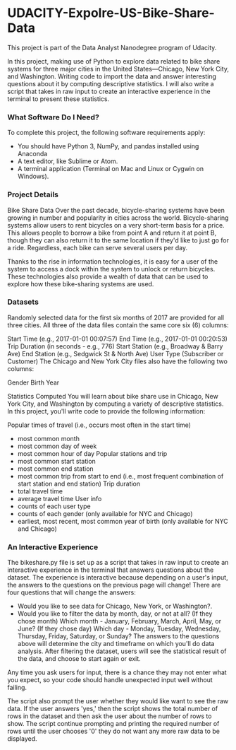 # UDACITY-Expolre-US-Bike-Share-Data
This project is part of the Data Analyst Nanodegree program of Udacity.

In this project, making use of Python to explore data related to bike share systems for three major cities in the United States—Chicago, New York City, and Washington. Writing code to import the data and answer interesting questions about it by computing descriptive statistics. I will also write a script that takes in raw input to create an interactive experience in the terminal to present these statistics.

### What Software Do I Need?
To complete this project, the following software requirements apply:

* You should have Python 3, NumPy, and pandas installed using Anaconda
* A text editor, like Sublime or Atom.
* A terminal application (Terminal on Mac and Linux or Cygwin on Windows).

### Project Details
Bike Share Data
Over the past decade, bicycle-sharing systems have been growing in number and popularity in cities across the world. Bicycle-sharing systems allow users to rent bicycles on a very short-term basis for a price. This allows people to borrow a bike from point A and return it at point B, though they can also return it to the same location if they'd like to just go for a ride. Regardless, each bike can serve several users per day.

Thanks to the rise in information technologies, it is easy for a user of the system to access a dock within the system to unlock or return bicycles. These technologies also provide a wealth of data that can be used to explore how these bike-sharing systems are used.

### Datasets
Randomly selected data for the first six months of 2017 are provided for all three cities. All three of the data files contain the same core six (6) columns:

Start Time (e.g., 2017-01-01 00:07:57) End Time (e.g., 2017-01-01 00:20:53) Trip Duration (in seconds - e.g., 776) Start Station (e.g., Broadway & Barry Ave) End Station (e.g., Sedgwick St & North Ave) User Type (Subscriber or Customer) The Chicago and New York City files also have the following two columns:

Gender Birth Year

Statistics Computed
You will learn about bike share use in Chicago, New York City, and Washington by computing a variety of descriptive statistics. In this project, you'll write code to provide the following information:

Popular times of travel (i.e., occurs most often in the start time)
* most common month
* most common day of week
* most common hour of day
Popular stations and trip
* most common start station
* most common end station
* most common trip from start to end (i.e., most frequent combination of start station and end station)
Trip duration
* total travel time
* average travel time
User info
* counts of each user type
* counts of each gender (only available for NYC and Chicago)
* earliest, most recent, most common year of birth (only available for NYC and Chicago)
### An Interactive Experience
The bikeshare.py file is set up as a script that takes in raw input to create an interactive experience in the terminal that answers questions about the dataset. The experience is interactive because depending on a user's input, the answers to the questions on the previous page will change! There are four questions that will change the answers:

* Would you like to see data for Chicago, New York, or Washington?.
* Would you like to filter the data by month, day, or not at all?
(If they chose month) Which month - January, February, March, April, May, or June?
(If they chose day) Which day - Monday, Tuesday, Wednesday, Thursday, Friday, Saturday, or Sunday?
The answers to the questions above will determine the city and timeframe on which you'll do data analysis. After filtering the dataset, users will see the statistical result of the data, and choose to start again or exit.

Any time you ask users for input, there is a chance they may not enter what you expect, so your code should handle unexpected input well without failing.

The script also prompt the user whether they would like want to see the raw data. If the user answers 'yes,' then the script shows the total number of rows in the dataset and then ask the user about the number of rows to show. The script  continue prompting and printing the required number of rows until the user chooses '0' they do not want any more raw data to be displayed.
